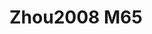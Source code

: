 <a name="material" />

# Zhou2008 M65
<script type="application/ld+json">
  {
    "@context": "https://schema.org/",
    "@type": "ChemicalSubstance",
    "http://purl.org/dc/terms/conformsTo":
      {
        "@type": "CreativeWork",
        "@id": "https://bioschemas.org/profiles/ChemicalSubstance/0.4-RELEASE/"
      },
    "@id": "https://egonw.github.io/nanowiki/nanowiki277.html#material",
    "name": "Zhou2008 M65",
    "sameAs": "http://127.0.0.1/mediawiki/index.php/Special:URIResolver/Zhou2008_M65"
  }
</script>

